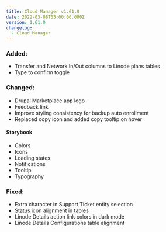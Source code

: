 ```yaml
---
title: Cloud Manager v1.61.0
date: 2022-03-08T05:00:00.000Z
version: 1.61.0
changelog:
  - Cloud Manager
---
```


### Added:
- Transfer and Network In/Out columns to Linode plans tables
- Type to confirm toggle

### Changed:
- Drupal Marketplace app logo
- Feedback link
- Improve styling consistency for backup auto enrollment
- Replaced copy icon and added copy tooltip on hover

#### Storybook
- Colors
- Icons
- Loading states
- Notifications
- Tooltip
- Typography

### Fixed:
- Extra character in Support Ticket entity selection
- Status icon alignment in tables
- Linode Details action link colors in dark mode
- Linode Details Configurations table alignment


